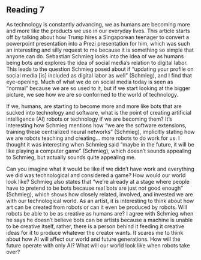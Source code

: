 ## Reading 7
As technology is constantly advancing, we as humans are becoming more and more like the products we use in our everyday lives. This article starts off by talking about how Trump hires a Singaporean teenager to convert a powerpoint presentation into a Prezi presentation for him, which was such an interesting and silly request to me because it is something so simple that anyone can do. Sebastian Schmieg looks into the idea of we as humans being bots and explores the idea of social media’s relation to digital labor. This leads to the question Schmieg posed about if “updating your profile on social media [is] included as digital labor as well” (Schmieg), and I find that eye-opening. Much of what we do on social media today is seen as “normal” because we are so used to it, but if we start looking at the bigger picture, we see how we are so conformed to the world of technology.

If we, humans, are starting to become more and more like bots that are sucked into technology and software, what is the point of creating artificial intelligence (AI) robots or technology if we are becoming them? It’s interesting how Schmieg mentions how “we are the software extensions, training these centralized neural networks” (Schmieg), implicitly stating how we are robots teaching and creating… more robots to do work for us. I thought it was interesting when Schmieg said “maybe in the future, it will be like playing a computer game” (Schmieg), which doesn’t sounds appealing to Schmieg, but actually sounds quite appealing me. 

Can you imagine what it would be like if we didn’t have work and everything we did was technological and considered a game? How would our world look like? Schmieg also states that “we’re already at a stage where people have to pretend to be bots because real bots are just not good enough” (Schmieg), which shows how closely related, involved, and invested we are with our technological world. As an artist, it is interesting to think about how art can be created from robots or can it even be produced by robots. Will robots be able to be as creative as humans are? I agree with Schmieg when he says he doesn’t believe bots can be artists because a machine is unable to be creative itself, rather, there is a person behind it feeding it creative ideas for it to produce whatever the creator wants. It scares me to think about how AI will affect our world and future generations. How will the future operate with only AI? What will our world look like when robots take over?
